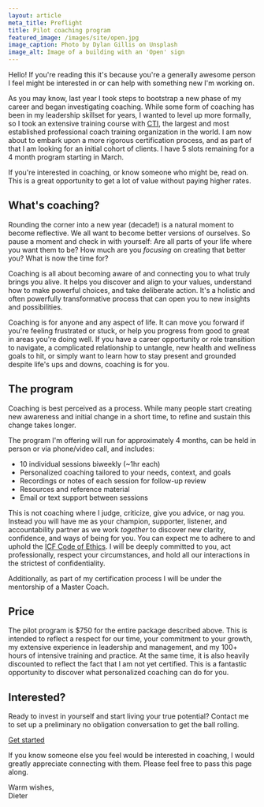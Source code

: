 ```yaml
---
layout: article
meta_title: Preflight
title: Pilot coaching program
featured_image: /images/site/open.jpg
image_caption: Photo by Dylan Gillis on Unsplash
image_alt: Image of a building with an 'Open' sign
---
```


Hello! If you're reading this it's because you're a generally awesome person I feel might be interested in or can help with something new I'm working on.

As you may know, last year I took steps to bootstrap a new phase of my career and began investigating coaching. While some form of coaching has been in my leadership skillset for years, I wanted to level up more formally, so I took an extensive training course with [CTI](https://coactive.com/), the largest and most established professional coach training organization in the world.  I am now about to embark upon a more rigorous certification process, and as part of that I am looking for an initial cohort of clients. I have 5 slots remaining for a 4 month program starting in March.

If you're interested in coaching, or know someone who might be, read on. This is a great opportunity to get a lot of value without paying higher rates.


## What's coaching?

Rounding the corner into a new year (decade!) is a natural moment to become reflective. We all want to become better versions of ourselves. So pause a moment and check in with yourself: Are all parts of your life where you want them to be? How much are you _focusing_ on creating that better you? What is now the time for?

Coaching is all about becoming aware of and connecting you to what truly brings you alive. It helps you discover and align to your values, understand how to make powerful choices, and take deliberate action. It's a holistic and often powerfully transformative process that can open you to new insights and possibilities.

Coaching is for anyone and any aspect of life. It can move you forward if you're feeling frustrated or stuck, or help you progress from good to great in areas you're doing well. If you have a career opportunity or role transition to navigate, a complicated relationship to untangle, new health and wellness goals to hit, or simply want to learn how to stay present and grounded despite life's ups and downs, coaching is for you.


## The program

Coaching is best perceived as a process. While many people start creating new awareness and initial change in a short time, to refine and sustain this change takes longer.

The program I'm offering will run for approximately 4 months, can be held in person or via phone/video call, and includes:

- 10 individual sessions biweekly (~1hr each)
- Personalized coaching tailored to your needs, context, and goals
- Recordings or notes of each session for follow-up review
- Resources and reference material
- Email or text support between sessions

This is not coaching where I judge, criticize, give you advice, or nag you. Instead you will have me as your champion, supporter, listener, and accountability partner as we work _together_ to discover new clarity, confidence, and ways of being for you. You can expect me to adhere to and uphold the [ICF Code of Ethics](https://coachfederation.org/code-of-ethics). I will be deeply committed to you, act professionally, respect your circumstances, and hold all our interactions in the strictest of confidentiality.

Additionally, as part of my certification process I will be under the mentorship of a Master Coach.

## Price

The pilot program is $750 for the entire package described above. This is intended to reflect a respect for our time, your commitment to your growth, my extensive experience in leadership and management, and my 100+ hours of intensive training and practice. At the same time, it is also heavily discounted to reflect the fact that I am not yet certified. This is a fantastic opportunity to discover what personalized coaching can do for you.


## Interested?

Ready to invest in yourself and start living your true potential? Contact me to set up a preliminary no obligation conversation to get the ball rolling.

<p class="text-center my-16">
  <a href="/contact/" class="font-sans text-base font-bold tracking-wider text-white uppercase hover:text-white bg-oof hover:bg-ooflight border-0 px-12 py-5 inline-block w-full md:w-auto">Get started</a>
</p>

If you know someone else you feel would be interested in coaching, I would greatly appreciate connecting with them. Please feel free to pass this page along.

Warm wishes, <br>
Dieter